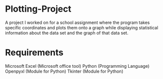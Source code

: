 # Plotting-Project
A project I worked on for a school assignment where the program takes specific coordinates and plots them onto a graph while displaying statistical information about the data set and the graph of that data set. 

# Requirements 
Microsoft Excel (Microsoft office tool)
Python (Programming Language)
Openpyxl (Module for Python)
Tkinter (Module for Python)
